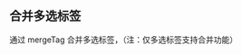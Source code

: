 ## 合并多选标签

通过 mergeTag 合并多选标签，（注：仅多选标签支持合并功能）

<preview path="../search-box/merge-tag.vue"></preview>

